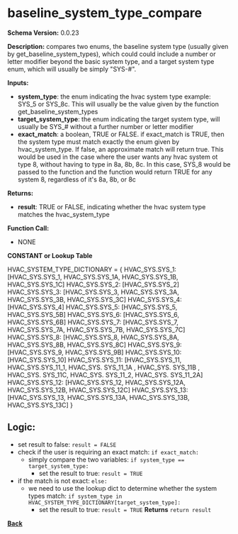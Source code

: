 # baseline_system_type_compare

**Schema Version:** 0.0.23

**Description:** compares two enums, the baseline system type (usually given by get_baseline_system_types), which could could include a number or letter modifier beyond the basic system type, and a target system type enum, which will usually be simply "SYS-#".

**Inputs:**  
- **system_type**: the enum indicating the hvac system type example: SYS_5 or SYS_8c.  This will usually be the value given by the function get_baseline_system_types
- **target_system_type**: the enum indicating the target system type, will usually be SYS_# without a further number or letter modifier
- **exact_match**: a boolean, TRUE or FALSE.  if exact_match is TRUE, then the system type must match exactly the enum given by hvac_system_type.  If false, an approximate match will return true.  This would be used in the case where the user wants any hvac system ot type 8, without having to type in 8a, 8b, 8c.  In this case, SYS_8 would be passed to the function and the function would return TRUE for any system 8, regardless of it's 8a, 8b, or 8c

**Returns:**  
- **result**: TRUE or FALSE, indicating whether the hvac system type matches the hvac_system_type
 
**Function Call:**

- NONE

**CONSTANT or Lookup Table**

HVAC_SYSTEM_TYPE_DICTIONARY = {
	HVAC_SYS.SYS_1: [HVAC_SYS.SYS_1, HVAC_SYS.SYS_1A, HVAC_SYS.SYS_1B, HVAC_SYS.SYS_1C]
	HVAC_SYS.SYS_2: [HVAC_SYS.SYS_2]
	HVAC_SYS.SYS_3: [HVAC_SYS.SYS_3, HVAC_SYS.SYS_3A, HVAC_SYS.SYS_3B, HVAC_SYS.SYS_3C]
	HVAC_SYS.SYS_4: [HVAC_SYS.SYS_4]
	HVAC_SYS.SYS_5: [HVAC_SYS.SYS_5, HVAC_SYS.SYS_5B]
	HVAC_SYS.SYS_6: [HVAC_SYS.SYS_6, HVAC_SYS.SYS_6B]
	HVAC_SYS.SYS_7: [HVAC_SYS.SYS_7, HVAC_SYS.SYS_7A, HVAC_SYS.SYS_7B, HVAC_SYS.SYS_7C]
	HVAC_SYS.SYS_8: [HVAC_SYS.SYS_8, HVAC_SYS.SYS_8A, HVAC_SYS.SYS_8B, HVAC_SYS.SYS_8C]
	HVAC_SYS.SYS_9: [HVAC_SYS.SYS_9, HVAC_SYS.SYS_9B]
	HVAC_SYS.SYS_10: [HVAC_SYS.SYS_10]
	HVAC_SYS.SYS_11: [HVAC_SYS.SYS_11, HVAC_SYS.SYS_11_1, HVAC_SYS. SYS_11_1A , HVAC_SYS. SYS_11B , HVAC_SYS. SYS_11C, HVAC_SYS. SYS_11_2, HVAC_SYS. SYS_11_2A]
	HVAC_SYS.SYS_12: [HVAC_SYS.SYS_12, HVAC_SYS.SYS_12A, HVAC_SYS.SYS_12B, HVAC_SYS.SYS_12C]
	HVAC_SYS.SYS_13: [HVAC_SYS.SYS_13, HVAC_SYS.SYS_13A, HVAC_SYS.SYS_13B, HVAC_SYS.SYS_13C]
	}

## Logic:
- set result to false: `result = FALSE`
- check if the user is requiring an exact match: `if exact_match:`
  - simply compare the two variables: `if system_type == target_system_type:`
    - set the result to true: `result = TRUE`
- if the match is not exact: `else:`
  - we need to use the lookup dict to determine whether the system types match: `if system_type in HVAC_SYSTEM_TYPE_DICTIONARY[target_system_type]:`
    - set the result to true: `result = TRUE`
**Returns**  `return result`

**[Back](../_toc.md)**
